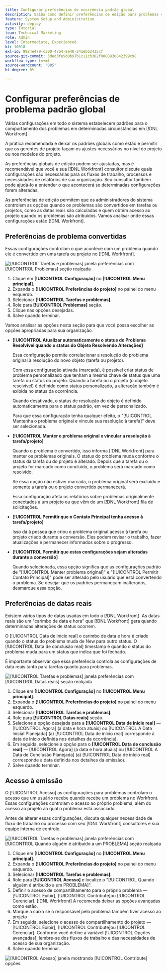 ```yaml
---
title: Configurar preferências de ocorrência padrão global
description: Saiba como definir preferências de edição para problemas convertidos, datas reais e acesso a problemas.
feature: System Setup and Administration
activity: deploy
type: Tutorial
team: Technical Marketing
role: Admin
level: Intermediate, Experienced
kt: 10018
exl-id: 9924e479-c300-47b4-8e40-241ebb2435cf
source-git-commit: 3ded3fe9d8b97b1c11cb382f8088930842399c98
workflow-type: tm+mt
source-wordcount: '885'
ht-degree: 0%

---
```


# Configurar preferências de problema padrão global

Várias configurações em todo o sistema estabelecem padrões para o comportamento dos problemas em determinadas circunstâncias em [!DNL Workfront].

A prática recomendada é deixar os padrões globais como estão e permitir que os gerentes de projeto façam os ajustes necessários no nível do projeto ou nos modelos do projeto.

As preferências globais de edição podem ser ajustadas, mas é recomendável que você e sua [!DNL Workfront] consultor discute quais configurações são necessárias para os fluxos de trabalho, processos e necessidades de relatórios de sua organização. Seu consultor também pode ajudá-lo a entender o que acontecerá se determinadas configurações forem alteradas.

As preferências de edição permitem que os administradores do sistema controlem as opções quando os problemas são convertidos em tarefas ou projetos, como as datas reais são calculadas e quem obtém acesso ao projeto quando os problemas são atribuídos. Vamos analisar onde essas configurações estão [!DNL Workfront].

## Preferências de problema convertidas

Essas configurações controlam o que acontece com um problema quando ele é convertido em uma tarefa ou projeto no [!DNL Workfront].

![[!UICONTROL Tarefas e problemas] janela preferências com [!UICONTROL Problemas] seção realçada](assets/admin-fund-issue-prefs-converting.png)

1. Clique em **[!UICONTROL Configuração]** no **[!UICONTROL Menu principal]**.
1. Expanda o **[!UICONTROL Preferências do projeto]** no painel do menu esquerdo.
1. Selecionar **[!UICONTROL Tarefas e problemas]**.
1. Role para **[!UICONTROL Problemas]** seção.
1. Clique nas opções desejadas.
1. Salve quando terminar.

Vamos analisar as opções nesta seção para que você possa escolher as opções apropriadas para sua organização.

* **[!UICONTROL Atualizar automaticamente o status do Problema Resolvível quando o status do Objeto Resolvendo Alterações]**

   Essa configuração permite correlacionar a resolução do problema original à resolução do novo objeto (tarefa ou projeto).

   Com essa configuração ativada (marcada), é possível criar status de problema personalizado que tenham a mesma chave de status que uma tarefa ou status do projeto. Quando a tarefa ou o projeto (o objeto resolvível) é definido como status personalizado, a alteração também é exibida no status da ocorrência.

   Quando desativado, o status de resolução do objeto é definido automaticamente para o status padrão, em vez de personalizado.

   Para que essa configuração tenha qualquer efeito, o &quot;[!UICONTROL Mantenha o problema original e vincule sua resolução à tarefa]&quot; deve ser selecionada.

* **[!UICONTROL Manter o problema original e vincular a resolução à tarefa/projeto]**

   Quando o problema é convertido, isso informa [!DNL Workfront] para manter os problemas originais. O status do problema muda conforme o status da tarefa ou do projeto é alterado. Depois que a tarefa ou o projeto for marcado como concluído, o problema será marcado como resolvido.

   Se essa opção não estiver marcada, o problema original será excluído e somente a tarefa ou o projeto convertido permanecerá.

   Essa configuração afeta os relatórios sobre problemas originalmente conectados a um projeto ou que vêm de um [!DNL Workfront] fila de solicitações.

* **[!UICONTROL Permitir que o Contato Principal tenha acesso à tarefa/projeto]**

   Isso dá à pessoa que criou o problema original acesso à tarefa ou projeto criado durante a conversão. Eles podem revisar o trabalho, fazer atualizações e permanecer informados sobre o progresso.

* **[!UICONTROL Permitir que estas configurações sejam alteradas durante a conversão]**

   Quando selecionada, essa opção significa que as configurações padrão de &quot;[!UICONTROL Manter problema original]&quot; e &quot;[!UICONTROL Permitir Contato Principal]&quot; pode ser alterado pelo usuário que está convertendo o problema. Se desejar que os padrões permaneçam inalterados, desmarque essa opção.

<!---
learn more URLs
Configure system-wide task and issue preferences
Issue statuses
Create and customize system-wide statuses
--->

## Preferências de datas reais

Existem vários tipos de datas usadas em todo o [!DNL Workfront]. As datas reais são um &quot;carimbo de data e hora&quot; que [!DNL Workfront] gera quando determinadas alterações de status ocorrem.

O [!UICONTROL Data de início real] o carimbo de data e hora é criado quando o status do problema muda de New para outro status. O [!UICONTROL Data de conclusão real] timestamp é quando o status do problema muda para um status que indica que foi fechado.

É importante observar que essa preferência controla as configurações de data reais tanto para tarefas quanto para problemas.

![[!UICONTROL Tarefas e problemas] janela preferências com [!UICONTROL Datas reais] seção realçada](assets/admin-fund-issue-prefs-actual-dates.png)

1. Clique em **[!UICONTROL Configuração]** no **[!UICONTROL Menu principal]**.
1. Expanda o **[!UICONTROL Preferências do projeto]** no painel do menu esquerdo.
1. Selecionar **[!UICONTROL Tarefas e problemas]**.
1. Role para **[!UICONTROL Datas reais]** seção.
1. Selecione a opção desejada para a **[!UICONTROL Data de início real]** — [!UICONTROL Agora] (a data e hora atuais) ou [!UICONTROL A Data Inicial Planejada] (a) [!UICONTROL Data de início real] corresponde à data de início definida nos detalhes da ocorrência).
1. Em seguida, selecione a opção para o **[!UICONTROL Data de conclusão real]** — [!UICONTROL Agora] (a data e hora atuais) ou [!UICONTROL A Data de Conclusão Planejada] (a) [!UICONTROL Data de início real] corresponde à data definida nos detalhes da emissão).
1. Salve quando terminar.


<!---
learn more URLs
Definitions for the project, task, and issue dates within Workfront
Configure system-wide task and issue preferences
--->

## Acesso à emissão

O [!UICONTROL Acesso] as configurações para problemas controlam o acesso que um usuário recebe quando recebe um problema no Workfront. Essas configurações controlam o acesso ao próprio problema, além do acesso ao projeto ao qual o problema está associado.

Antes de alterar essas configurações, discuta qualquer necessidade de fluxo de trabalho ou processo com seu [!DNL Workfront] consultores e sua equipe interna de controle.

![[!UICONTROL Tarefas e problemas] janela preferências com [!UICONTROL Quando alguém é atribuído a um PROBLEMA] seção realçada](assets/admin-fund-issue-prefs-access-1.png)

1. Clique em **[!UICONTROL Configuração]** no **[!UICONTROL Menu principal]**.
1. Expanda o **[!UICONTROL Preferências do projeto]** no painel do menu esquerdo.
1. Selecionar **[!UICONTROL Tarefas e problemas]**.
1. Role para **[!UICONTROL Acesso]** e localize o &quot;[!UICONTROL Quando alguém é atribuído a um PROBLEMA]&quot;.
1. Definir o acesso de compartilhamento para o próprio problema — [!UICONTROL Exibir], [!UICONTROL Contribute]ou [!UICONTROL Gerenciar]. [!DNL Workfront] A recomenda deixar as opções avançadas como estão.
1. Marque a caixa se o responsável pelo problema também tiver acesso ao projeto
1. Em seguida, selecione o acesso de compartilhamento do projeto — [!UICONTROL Exibir], [!UICONTROL Contribute]ou [!UICONTROL Gerenciar]. Conforme você define a variável [!UICONTROL Opções avançadas], lembre-se dos fluxos de trabalho e das necessidades de acesso de sua organização.
1. Salve quando terminar.

![[!UICONTROL Acesso] janela mostrando [!UICONTROL Contribute] opções](assets/admin-fund-issue-prefs-access-2.png)

<!---
learn more URLs
Configure system-wide task and issue preferences
Grant access to issues
--->
